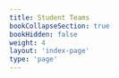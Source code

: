 ```yaml
---
title: Student Teams
bookCollapseSection: true
bookHidden: false
weight: 4
layout: 'index-page'
type: 'page'
---
```


